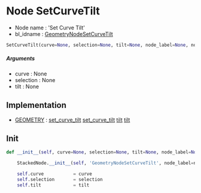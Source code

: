 # Node SetCurveTilt

- Node name : 'Set Curve Tilt'
- bl_idname : [GeometryNodeSetCurveTilt](https://docs.blender.org/api/current/bpy.types.GeometryNodeSetCurveTilt.html)


``` python
SetCurveTilt(curve=None, selection=None, tilt=None, node_label=None, node_color=None)
```
##### Arguments

- curve : None
- selection : None
- tilt : None

## Implementation

- [GEOMETRY](/docs/GeoNodes/GEOMETRY.md) : [set_curve_tilt](/docs/GeoNodes/socket_GEOMETRY.md#set_curve_tilt) [set_curve_tilt](/docs/GeoNodes/socket_GEOMETRY.md#set_curve_tilt) [tilt](/docs/GeoNodes/socket_GEOMETRY.md#tilt) [tilt](/docs/GeoNodes/socket_GEOMETRY.md#tilt)

## Init

``` python
def __init__(self, curve=None, selection=None, tilt=None, node_label=None, node_color=None):

    StackedNode.__init__(self, 'GeometryNodeSetCurveTilt', node_label=node_label, node_color=node_color)

    self.curve           = curve
    self.selection       = selection
    self.tilt            = tilt
```
